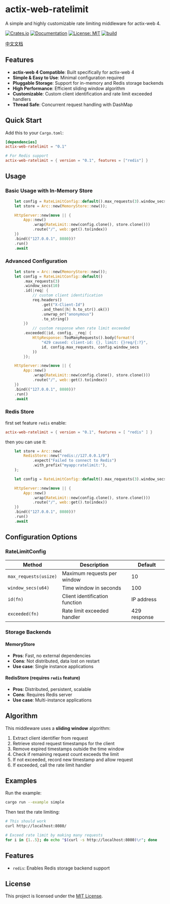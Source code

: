 # actix-web-ratelimit

A simple and highly customizable rate limiting middleware for actix-web 4.

[![Crates.io](https://img.shields.io/crates/v/actix-web-ratelimit.svg)](https://crates.io/crates/actix-web-ratelimit)
[![Documentation](https://docs.rs/actix-web-ratelimit/badge.svg)](https://docs.rs/actix-web-ratelimit)
[![License: MIT](https://img.shields.io/badge/License-MIT-yellow.svg)](https://opensource.org/licenses/MIT)
[![build](https://img.shields.io/github/actions/workflow/status/bigyao25/actix-web-ratelimit/rust.yml?branch=main)](https://github.com/bigyao25/actix-web-ratelimit/actions/workflows/rust.yml)

[中文文档](README-cn.md)

## Features

- **actix-web 4 Compatible**: Built specifically for actix-web 4
- **Simple & Easy to Use**: Minimal configuration required
- **Pluggable Storage**: Support for in-memory and Redis storage backends
- **High Performance**: Efficient sliding window algorithm
- **Customizable**: Custom client identification and rate limit exceeded handlers
- **Thread Safe**: Concurrent request handling with DashMap

## Quick Start

Add this to your `Cargo.toml`:

```toml
[dependencies]
actix-web-ratelimit = "0.1"

# For Redis support
actix-web-ratelimit = { version = "0.1", features = ["redis"] }
```

## Usage

### Basic Usage with In-Memory Store

```rust
    let config = RateLimitConfig::default().max_requests(3).window_secs(10);
    let store = Arc::new(MemoryStore::new());

    HttpServer::new(move || {
        App::new()
            .wrap(RateLimit::new(config.clone(), store.clone()))
            .route("/", web::get().to(index))
    })
    .bind(("127.0.0.1", 8080))?
    .run()
    .await
```

### Advanced Configuration

```rust
    let store = Arc::new(MemoryStore::new());
    let config = RateLimitConfig::default()
        .max_requests(3)
        .window_secs(10)
        .id(|req| {
            // custom client identification
            req.headers()
                .get("X-Client-Id")
                .and_then(|h| h.to_str().ok())
                .unwrap_or("anonymous")
                .to_string()
        })
            // custom response when rate limit exceeded
        .exceeded(|id, config, _req| {
            HttpResponse::TooManyRequests().body(format!(
                "429 caused: client-id: {}, limit: {}req/{:?}",
                id, config.max_requests, config.window_secs
            ))
        });

    HttpServer::new(move || {
        App::new()
            .wrap(RateLimit::new(config.clone(), store.clone()))
            .route("/", web::get().to(index))
    })
    .bind(("127.0.0.1", 8080))?
    .run()
    .await
```

### Redis Store
first set feature `redis` enable:
```toml
actix-web-ratelimit = { version = "0.1", features = [ "redis" ] }
```
then you can use it:
```rust
    let store = Arc::new(
        RedisStore::new("redis://127.0.0.1/0")
            .expect("Failed to connect to Redis")
            .with_prefix("myapp:ratelimit:"),
    );

    let config = RateLimitConfig::default().max_requests(3).window_secs(10);

    HttpServer::new(move || {
        App::new()
            .wrap(RateLimit::new(config.clone(), store.clone()))
            .route("/", web::get().to(index))
    })
    .bind(("127.0.0.1", 8080))?
    .run()
    .await
```

## Configuration Options

### RateLimitConfig

| Method | Description | Default |
|--------|-------------|---------|
| `max_requests(usize)` | Maximum requests per window | 10 |
| `window_secs(u64)` | Time window in seconds | 100 |
| `id(fn)` | Client identification function | IP address |
| `exceeded(fn)` | Rate limit exceeded handler | 429 response |

### Storage Backends

#### MemoryStore
- **Pros**: Fast, no external dependencies
- **Cons**: Not distributed, data lost on restart
- **Use case**: Single instance applications

#### RedisStore (requires `redis` feature)
- **Pros**: Distributed, persistent, scalable
- **Cons**: Requires Redis server
- **Use case**: Multi-instance applications

## Algorithm

This middleware uses a **sliding window** algorithm:

1. Extract client identifier from request
2. Retrieve stored request timestamps for the client
3. Remove expired timestamps outside the time window
4. Check if remaining request count exceeds the limit
5. If not exceeded, record new timestamp and allow request
6. If exceeded, call the rate limit handler

## Examples

Run the example:

```bash
cargo run --example simple
```

Then test the rate limiting:

```bash
# This should work
curl http://localhost:8080/

# Exceed rate limit by making many requests
for i in {1..5}; do echo "$(curl -s http://localhost:8080)\r"; done
```

## Features

- `redis`: Enables Redis storage backend support

## License

This project is licensed under the [MIT License](LICENSE).
